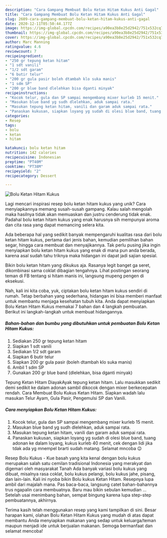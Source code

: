 ```yaml
---
description: "Cara Gampang Membuat Bolu Ketan Hitam Kukus Anti Gagal"
title: "Cara Gampang Membuat Bolu Ketan Hitam Kukus Anti Gagal"
slug: 2609-cara-gampang-membuat-bolu-ketan-hitam-kukus-anti-gagal
date: 2020-12-11T05:50:44.177Z
image: https://img-global.cpcdn.com/recipes/a90ea3b8e25d2942/751x532cq70/bolu-ketan-hitam-kukus-foto-resep-utama.jpg
thumbnail: https://img-global.cpcdn.com/recipes/a90ea3b8e25d2942/751x532cq70/bolu-ketan-hitam-kukus-foto-resep-utama.jpg
cover: https://img-global.cpcdn.com/recipes/a90ea3b8e25d2942/751x532cq70/bolu-ketan-hitam-kukus-foto-resep-utama.jpg
author: Marc Manning
ratingvalue: 4.6
reviewcount: 7
recipeingredient:
- "250 gr tepung ketan hitam"
- "1 sdt vanili"
- "1/2 sdt garam"
- "6 butir telur"
- "200 gr gula pasir boleh dtambah klo suka manis"
- "1 sdm SP"
- "200 gr blue band dlelehkan bisa dganti minyak"
recipeinstructions:
- "Kocok telur, gula dan SP sampai mengembang mixer kurleb 15 menit."
- "Masukan blue band yg sudh dlelehkan, aduk sampai rata."
- "Masukan tepung ketan hitam, vanili dan garam aduk sampai rata."
- "Panaskan kukusan, siapkan loyang yg sudah di olesi blue band, tuang adonan ke dalam loyang, kukus kurleb 40 menit, cek dengan lidi jika tdak ada yg mnempel brarti sudah matang. Selamat mncoba 😉"
categories:
- Resep
tags:
- bolu
- ketan
- hitam

katakunci: bolu ketan hitam 
nutrition: 142 calories
recipecuisine: Indonesian
preptime: "PT40M"
cooktime: "PT38M"
recipeyield: "2"
recipecategory: Dessert

---
```



![Bolu Ketan Hitam Kukus](https://img-global.cpcdn.com/recipes/a90ea3b8e25d2942/751x532cq70/bolu-ketan-hitam-kukus-foto-resep-utama.jpg)

Lagi mencari inspirasi resep bolu ketan hitam kukus yang unik? Cara menyiapkannya memang susah-susah gampang. Kalau salah mengolah maka hasilnya tidak akan memuaskan dan justru cenderung tidak enak. Padahal bolu ketan hitam kukus yang enak harusnya sih mempunyai aroma dan cita rasa yang dapat memancing selera kita.

Ada beberapa hal yang sedikit banyak mempengaruhi kualitas rasa dari bolu ketan hitam kukus, pertama dari jenis bahan, kemudian pemilihan bahan segar, hingga cara membuat dan menyajikannya. Tak perlu pusing jika ingin menyiapkan bolu ketan hitam kukus yang enak di mana pun anda berada, karena asal sudah tahu triknya maka hidangan ini dapat jadi sajian spesial.

Bikin bolu ketan hitam yang dikukus aja. Rasanya legit banget ga seret, dikombinasi sama coklat dibagian tengahnya. Lihat postingan seorang teman di FB tentang si hitam manis ini, langsung mupeng pengen di eksekusi.


Nah, kali ini kita coba, yuk, ciptakan bolu ketan hitam kukus sendiri di rumah. Tetap berbahan yang sederhana, hidangan ini bisa memberi manfaat untuk membantu menjaga kesehatan tubuh kita. Anda dapat menyiapkan Bolu Ketan Hitam Kukus memakai 7 bahan dan 4 langkah pembuatan. Berikut ini langkah-langkah untuk membuat hidangannya.

<!--inarticleads1-->

##### Bahan-bahan dan bumbu yang dibutuhkan untuk pembuatan Bolu Ketan Hitam Kukus:

1. Sediakan 250 gr tepung ketan hitam
1. Siapkan 1 sdt vanili
1. Sediakan 1/2 sdt garam
1. Siapkan 6 butir telur
1. Siapkan 200 gr gula pasir (boleh dtambah klo suka manis)
1. Ambil 1 sdm SP
1. Gunakan 200 gr blue band (dlelehkan, bisa dganti minyak)


Tepung Ketan Hitam DiayakAyak tepung ketan hitam. Lalu masukkan sedikit demi sedikit ke dalam adonan sambil dikocok dengan mixer berkecepatan rendah. Cara Membuat Bolu Kukus Ketan Hitam. Siapkan wadah lalu masukan Telur Ayam, Gula Pasir, Pengemulsi SP dan Vanili. 

<!--inarticleads2-->

##### Cara menyiapkan Bolu Ketan Hitam Kukus:

1. Kocok telur, gula dan SP sampai mengembang mixer kurleb 15 menit.
1. Masukan blue band yg sudh dlelehkan, aduk sampai rata.
1. Masukan tepung ketan hitam, vanili dan garam aduk sampai rata.
1. Panaskan kukusan, siapkan loyang yg sudah di olesi blue band, tuang adonan ke dalam loyang, kukus kurleb 40 menit, cek dengan lidi jika tdak ada yg mnempel brarti sudah matang. Selamat mncoba 😉


Resep Bolu Kukus - Kue basah yang kita kenal dengan bolu kukus merupakan salah satu cemilan tradisional Indonesia yang merakyat dan digemari oleh masyarakat Tanah Ada banyak variasi bolu kukus yang dibuat, misalnya rasa coklat, bolu kukus pelangi, bolu kukus jahe, pisang, dan lain-lain. Kali ini nyoba bikin Bolu kukus Ketan Hitam. Resepnya lupa ambil dari majalah mana. Pas baca-baca, langsung catet bahan-bahannya trus ngapalin cara membuatnya. Baru mau bikin sebulan kemudian … Setelah usai menimbang bahan, sempat bingung karena lupa step-step pembuatannya, akhirnya. 

Terima kasih telah menggunakan resep yang kami tampilkan di sini. Besar harapan kami, olahan Bolu Ketan Hitam Kukus yang mudah di atas dapat membantu Anda menyiapkan makanan yang sedap untuk keluarga/teman maupun menjadi ide untuk berjualan makanan. Semoga bermanfaat dan selamat mencoba!
